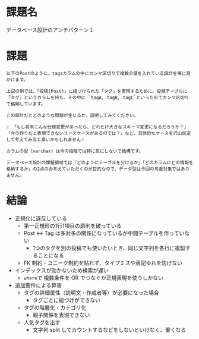 # 課題名

データベース設計のアンチパターン１

# 課題

```
以下のPostのように、tagsカラムの中にカンマ区切りで複数の値を入れている設計を稀に見かけます。

上記の例では、「投稿(Post)」に紐づけられた「タグ」を表現するために、投稿テーブルに「タグ」というカラムを持ち、その中に `tagA, tagB, tagC`といった形でカンマ区切りで格納しています。

この設計だとどのような問題が生じるか、説明してみてください。

💡 「もし将来こんな仕様変更があったら、どれだけ大きなスキーマ変更になるだろうか？」「今の作りだと表現できないユースケースがあるのでは？」など、具体的なケースを沢山仮定して考えてみると良いかもしれません！

カラムの型（varchar）は今の段階では特に気にしないで結構です。

データベース設計の課題領域では「どのようにテーブルを分けるか」「どのカラムにどの情報を格納するか」の2点のみ考えていただくのが目的なので、データ型は今回の考慮対象ではありません。
```

# 結論

- 正規化に違反している
  - 第一正規形の1行1項目の原則を破っている
  - Post ↔ Tag は多対多の関係になっているが中間テーブルを作っていない
    - 1つのタグを別の投稿でも使いたいとき、同じ文字列を各行に複製することになる
  - FK 制約・ユニーク制約を貼れず、タイプミスや表記ゆれを防げない
- インデックスが効かないため検索が遅い
  - `where`で 複数条件を OR でつなぐか正規表現を使うしかない
- 追加要件による弊害
  - タグの詳細属性（説明文・作成者等）が必要になった場合
    - タグごとに紐づけができない
  - タグの階層化・カテゴリ化
    - 親子関係を表現できない
  - 人気タグを出す
    - 文字列 split してカウントするなどをしないといけなく、重くなる
